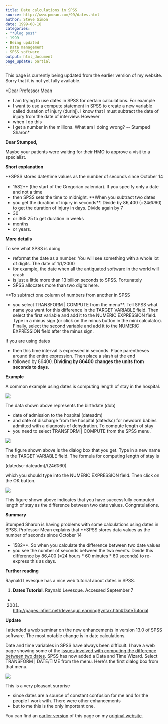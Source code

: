 ```yaml
---
title: Date calculations in SPSS
source: http://www.pmean.com/99/dates.html
author: Steve Simon
date: 1999-08-18
categories:
- "*Blog post"
- 1999
- Being updated
- Data management
- SPSS software
output: html_document
page_update: partial
---
```


This page is currently being updated from the earlier version of my website. Sorry that it is not yet fully available.

*Dear Professor Mean
- I am trying to use dates in SPSS for certain calculations. For example
- I want to use a compute statement in SPSS to create a new variable called duration of injury (durinj). I know that I must subtract the date of injury from the date of interview. However
- when I do this
- I get a number in the millions. What am I doing wrong? -- Stumped Sharon*

<!---More--->

**Dear Stumped,**

Maybe your patients were waiting for their HMO to approve a visit to a
specialist.

**Short explanation**

**SPSS stores date/time values as the number of seconds since October
14
- 1582** (the start of the Gregorian calendar). If you specify only a
date and not a time
- then SPSS sets the time to midnight. **When you
subtract two dates
- you get the duration of injury in seconds**. Divide
by 86,400 (=24*60*60) to get the duration of injury in days. Divide
again by 7
- 30
- or 365.25 to get duration in weeks
- months
- or years.

**More details**

To see what SPSS is doing
- reformat the date as a number. You will see
something with a whole lot of digits. The date of 1/1/2000
- for example,
the date when all the antiquated software in the world will crash
- is
just a little more than 13 billion seconds to SPSS. Fortunately
- SPSS
allocates more than two digits here.

**To subtract one column of numbers from another in SPSS
- you select
TRANSFORM | COMPUTE from the menu**. Tell SPSS what name you want for
this difference in the TARGET VARIABLE field. Then select the first
variable and add it to the NUMERIC EXPRESSION field. Type in a minus
sign (or click on the minus button in the mini calculator). Finally,
select the second variable and add it to the NUMERIC EXPRESSION field
after the minus sign.

If you are using dates
- then this time interval is expressed in seconds.
Place parentheses around the entire expression. Then place a slash at
the end
- followed by 86400. **Dividing by 86400 changes the units from
seconds to days**.

**Example**

A common example using dates is computing length of stay in the
hospital.

<img src="http://www.pmean.com/02/images/dates01.gif">

The data shown above represents the birthdate (dob)
- date of admission
to the hospital (dateadm)
- and date of discharge from the hospital
(datedsc) for newobrn babies admitted with a diagnosis of dehydration.
To compute length of stay
- you need to select TRANSFORM | COMPUTE from
the SPSS menu.

<img src="http://www.pmean.com/02/images/dates02.gif">

The figure shown above is the dialog box that you get. Type in a new
name in the TARGET VARIABLE field. The formula for computing length of
stay is

(datedsc-dateadm)/(24*60*60)

which you should type into the NUMERIC EXPRESSION field. Then click on
the OK button.

<img src="http://www.pmean.com/02/images/dates03.gif">

This figure shown above indicates that you have successfully computed
length of stay as the difference between two date values.
Congratulations.

**Summary**

Stumped Sharon is having problems with some calculations using dates in
SPSS. Professor Mean explains that **SPSS stores data values as the
number of seconds since October 14
- 1582**. So when you calculate the
difference between two date values
- you see the number of seconds
between the two events. Divide this difference by 86,400 (=24 hours *
60 minutes * 60 seconds) to re-express this as days.

**Further reading**

Raynald Levesque has a nice web tutorial about dates in SPSS.

1.  **Dates Tutorial**. Raynald Levesque. Accessed September 7
- 2001.
    <http://pages.infinit.net/rlevesqu/LearningSyntax.htm#DateTutorial>

**Update**

I attended a web seminar on the new enhancements in version 13.0 of SPSS
software. The most notable change is in date calculations.

Date and time variables in SPSS have always been difficult. I have a web
page showing some of the [issues involved with computing the difference
between two dates](dates.html). SPSS has now added a Data and Time
Wizard. Select TRANSFORM | DATE/TIME from the menu. Here's the first
dialog box from that menu.

<img src="http://www.pmean.com/02/images/dates04.gif">

This is a very pleasant surprise
- since dates are a source of constant
confusion for me and for the people I work with. There were other
enhancements
- but to me this is the only important one.

You can find an [earlier version][sim1] of this page on my [original website][sim2].

[sim1]: http://www.pmean.com/99/dates.html
[sim2]: http://www.pmean.com/original_site.html
